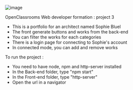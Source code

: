 
![image](https://github.com/user-attachments/assets/bf750674-2b43-4c3f-a4ae-50b5ab6058fa)


OpenClassrooms Web developer formation : project 3

- This is a portfolio for an architect named Sophie Bluel
- The front generate buttons and works from the back-end
- You can filter the works for each categories
- There is a login page for connecting to Sophie's account
- In connected mode, you can add and remove works

To run the project :
- You need to have node, npm and http-server installed
- In the Back-end folder, type "npm start"
- In the Front-end folder, type "http-server"
- Open the url in a navigator
